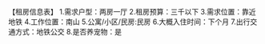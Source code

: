 【租房信息表】
1.需求户型：两房一厅
2.租房预算：三千以下
3.需求位置：靠近地铁
4.工作位置：南山
5.公寓/小区/民房:民房
6.大概入住时间：下个月
7.出行交通方式：地铁公交
8.是否养宠物：是